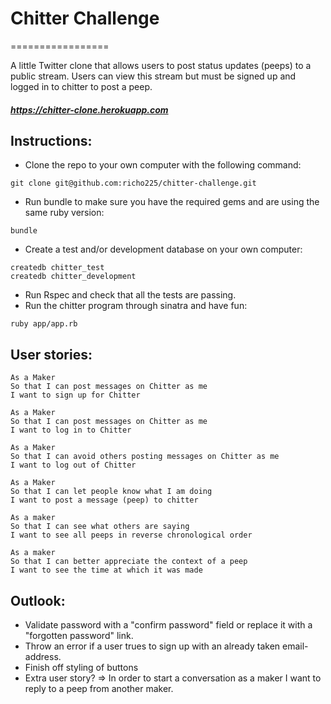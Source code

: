 # **Chitter Challenge**
=================

A little Twitter clone that allows users to post status updates (peeps) to a public stream. Users can view this stream but must be signed up and logged in to chitter to post a peep.

##### https://chitter-clone.herokuapp.com #####

Instructions:
-------
* Clone the repo to your own computer with the following command:
```
git clone git@github.com:richo225/chitter-challenge.git
```
* Run bundle to make sure you have the required gems and are using the same ruby version:
```
bundle
```
* Create a test and/or development database on your own computer:
```
createdb chitter_test
createdb chitter_development
```
* Run Rspec and check that all the tests are passing.
* Run the chitter program through sinatra and have fun:
```
ruby app/app.rb
```

User stories:
-------

```
As a Maker
So that I can post messages on Chitter as me
I want to sign up for Chitter

As a Maker
So that I can post messages on Chitter as me
I want to log in to Chitter

As a Maker
So that I can avoid others posting messages on Chitter as me
I want to log out of Chitter

As a Maker
So that I can let people know what I am doing  
I want to post a message (peep) to chitter

As a maker
So that I can see what others are saying  
I want to see all peeps in reverse chronological order

As a maker
So that I can better appreciate the context of a peep
I want to see the time at which it was made
```
Outlook:
------
* Validate password with a "confirm password" field or replace it with a "forgotten password" link.
* Throw an error if a user trues to sign up with an already taken email-address.
* Finish off styling of buttons
* Extra user story? => In order to start a conversation as a maker I want to reply to a peep from another maker.
